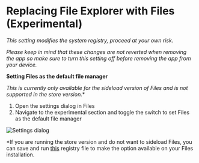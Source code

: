 # Replacing File Explorer with Files (Experimental)

*This setting modifies the system registry, proceed at your own risk.*

*Please keep in mind that these changes are not reverted when removing the app so make sure to turn this setting off before removing the app from your device.*

**Setting Files as the default file manager**

*This is currently only available for the sideload version of Files and is not supported in the store version.**
1. Open the settings dialog in Files
2. Navigate to the experimental section and toggle the switch to set Files as the default file manager

![Settings dialog](/docs-resources/Settings-Dialog-Experimental.png)

*If you are running the store version and do not want to sideload Files, you can save and run [this](https://raw.githubusercontent.com/files-community/Files/main/src/Files.Launcher/Assets/FilesOpenDialog/SetFilesAsDefault.reg) registry file to make the option available on your Files installation.

